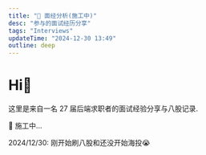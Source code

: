 ```yaml
---
title: "🎯 面经分析(施工中)"
desc: "参与的面试经历分享"
tags: "Interviews"
updateTime: "2024-12-30 13:49"
outline: deep
---
```


# Hi👋

这里是来自一名 27 届后端求职者的面试经验分享与八股记录.

🚧 施工中...

2024/12/30: 刚开始刷八股和还没开始海投😭